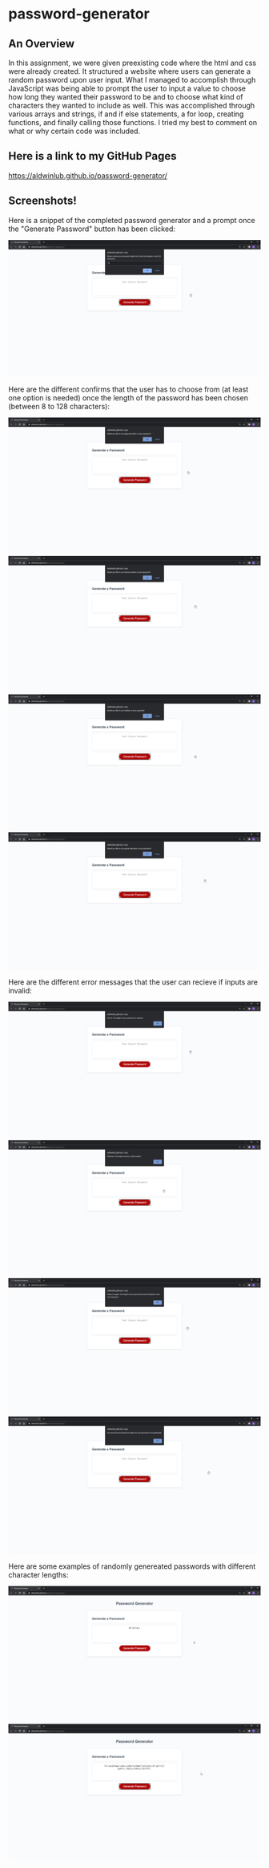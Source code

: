 # password-generator

## An Overview

In this assignment, we were given preexisting code where the html and css were already created. It structured a website where users can generate a random password upon user input. What I managed to accomplish through JavaScript was being able to prompt the user to input a value to choose how long they wanted their password to be and to choose what kind of characters they wanted to include as well. This was accomplished through various arrays and strings, if and if else statements, a for loop, creating functions, and finally calling those functions. I tried my best to comment on what or why certain code was included.

## Here is a link to my GitHub Pages

https://aldwinlub.github.io/password-generator/

## Screenshots!
Here is a snippet of the completed password generator and a prompt once the "Generate Password" button has been clicked:

![This is the password generator with its initial prompt once the button is clicked](./assets/images/completed-password-generator-with-prompt.png)

Here are the different confirms that the user has to choose from (at least one option is needed) once the length of the password has been chosen (between 8 to 128 characters):

![The uppercase prompt](./assets/images/uppercase-letters-confirm.png)
![The lowercase prompt](./assets/images/lowercase-letters-confirm.png)
![The numbers prompt](./assets/images/numbers-confirm.png)
![The special characters prompt](./assets/images/special-characters-confirm.png)

Here are the different error messages that the user can recieve if inputs are invalid:

![There must be an input (number) of the length of the password](./assets/images/error-length-is-required.png)
![The input must be a valid value (an actual integer)](./assets/images/error-valid-number-is-required.png)
![The length of the input does not fall between the required range](./assets/images/error-range-of-length-is-wrong.png)
![At least one option must be picked in order for the password to be generated](./assets/images/error-must-choose-an-option.png)

Here are some examples of randomly genereated passwords with different character lengths:

![Example 1](./assets/images/random-9-character-password.png)
![Example 2](./assets/images/random-75-character-password.png)